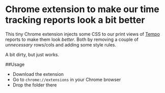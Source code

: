 # Chrome extension to make our time tracking reports look a bit better

This tiny Chrome extension injects some CSS to our print views of [Tempo](http://tempo.io/) reports to make them look _better_. Both by removing a couple of _unnecessary_ rows/cols and adding some style rules.

A bit dirty, but just works.

##Usage

- Download the extension
- Go to `chrome://extensions` in your Chrome browser
- Drop the folder there